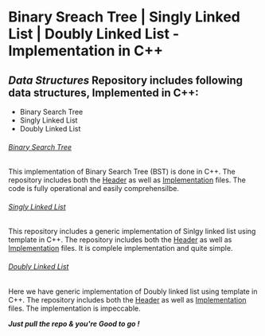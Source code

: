 # Binary Sreach Tree | Singly Linked List | Doubly Linked List - Implementation in C++



## *Data Structures* Repository includes following data structures, Implemented in C++:
- Binary Search Tree
- Singly Linked List
- Doubly Linked List

###### [Binary Search Tree](https://github.com/hmzeeshantariq/Data_Structures)
This implementation of Binary Search Tree (BST) is done in C++. The repository includes both the [Header](./BST.h) as well as [Implementation](./BST.cpp) files. The code is fully operational and easily comprehensilbe.

###### [Singly Linked List](https://github.com/hmzeeshantariq/Data_Structures)
This repository includes a generic implementation of Sinlgy linked list using template in C++. The repository includes both the [Header](./singlyLinkedList.h) as well as [Implementation](./singlyLinkedList.cpp) files. It is complele implementation and quite simple.

###### [Doubly Linked List](https://github.com/hmzeeshantariq/Data_Structures)
Here we have generic implementation of Doubly linked list using template in C++. The repository includes both the [Header](./doublyLinkedList.h) as well as [Implementation](./doublyLinkedList.cpp) files. The implementation is impeccable.

***Just pull the repo & you're Good to go !***
